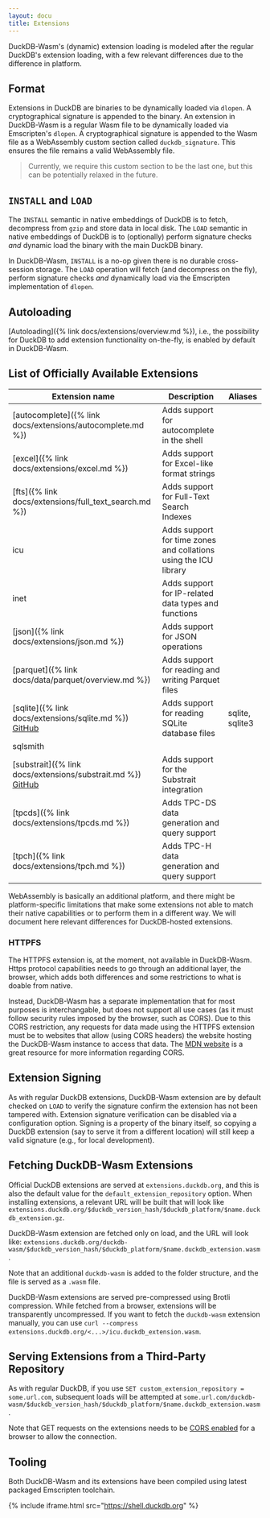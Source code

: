 ```yaml
---
layout: docu
title: Extensions
---
```


DuckDB-Wasm's (dynamic) extension loading is modeled after the regular DuckDB's extension loading, with a few relevant differences due to the difference in platform.

## Format

Extensions in DuckDB are binaries to be dynamically loaded via `dlopen`. A cryptographical signature is appended to the binary.
An extension in DuckDB-Wasm is a regular Wasm file to be dynamically loaded via Emscripten's `dlopen`. A cryptographical signature is appended to the Wasm file as a WebAssembly custom section called `duckdb_signature`.
This ensures the file remains a valid WebAssembly file.

> Currently, we require this custom section to be the last one, but this can be potentially relaxed in the future.

## `INSTALL` and `LOAD`

The `INSTALL` semantic in native embeddings of DuckDB is to fetch, decompress from `gzip` and store data in local disk.
The `LOAD` semantic in native embeddings of DuckDB is to (optionally) perform signature checks *and* dynamic load the binary with the main DuckDB binary.

In DuckDB-Wasm, `INSTALL` is a no-op given there is no durable cross-session storage. The `LOAD` operation will fetch (and decompress on the fly), perform signature checks *and* dynamically load via the Emscripten implementation of `dlopen`.

## Autoloading

[Autoloading]({% link docs/extensions/overview.md %}), i.e., the possibility for DuckDB to add extension functionality on-the-fly, is enabled by default in DuckDB-Wasm.

## List of Officially Available Extensions

| Extension name | Description | Aliases |
|---|-----|--|
| [autocomplete]({% link docs/extensions/autocomplete.md %})                                                                                        | Adds support for autocomplete in the shell                       |                 |
| [excel]({% link docs/extensions/excel.md %})                                                                                                      | Adds support for Excel-like format strings                       |                 |
| [fts]({% link docs/extensions/full_text_search.md %})                                                                                             | Adds support for Full-Text Search Indexes                        |                 |
| icu                                                                                                                                  | Adds support for time zones and collations using the ICU library |                 |
| inet                                                                                                                                 | Adds support for IP-related data types and functions             |                 |
| [json]({% link docs/extensions/json.md %})                                                                                                        | Adds support for JSON operations                                 |                 |
| [parquet]({% link docs/data/parquet/overview.md %})                                                                                                  | Adds support for reading and writing Parquet files               |                 |
| [sqlite]({% link docs/extensions/sqlite.md %}) [<span class="github">GitHub</span>](https://github.com/duckdb/sqlite_scanner) | Adds support for reading SQLite database files                   | sqlite, sqlite3 |
| sqlsmith                                                                                                                             |                                                                  |                 |
| [substrait]({% link docs/extensions/substrait.md %}) [<span class="github">GitHub</span>](https://github.com/duckdb/substrait)                | Adds support for the Substrait integration                       |                 |
| [tpcds]({% link docs/extensions/tpcds.md %})                                                                                                      | Adds TPC-DS data generation and query support                    |                 |
| [tpch]({% link docs/extensions/tpch.md %})                                                                                                        | Adds TPC-H data generation and query support                     |                 |

WebAssembly is basically an additional platform, and there might be platform-specific limitations that make some extensions not able to match their native capabilities or to perform them in a different way. We will document here relevant differences for DuckDB-hosted extensions.

### HTTPFS

The HTTPFS extension is, at the moment, not available in DuckDB-Wasm. Https protocol capabilities needs to go through an additional layer, the browser, which adds both differences and some restrictions to what is doable from native.

Instead, DuckDB-Wasm has a separate implementation that for most purposes is interchangable, but does not support all use cases (as it must follow security rules imposed by the browser, such as CORS).
Due to this CORS restriction, any requests for data made using the HTTPFS extension must be to websites that allow (using CORS headers) the website hosting the DuckDB-Wasm instance to access that data.
The [MDN website](https://developer.mozilla.org/en-US/docs/Web/HTTP/CORS) is a great resource for more information regarding CORS.

## Extension Signing

As with regular DuckDB extensions, DuckDB-Wasm extension are by default checked on `LOAD` to verify the signature confirm the extension has not been tampered with.
Extension signature verification can be disabled via a configuration option.
Signing is a property of the binary itself, so copying a DuckDB extension (say to serve it from a different location) will still keep a valid signature (e.g., for local development).

## Fetching DuckDB-Wasm Extensions

Official DuckDB extensions are served at `extensions.duckdb.org`, and this is also the default value for the `default_extension_repository` option.
When installing extensions, a relevant URL will be built that will look like `extensions.duckdb.org/$duckdb_version_hash/$duckdb_platform/$name.duckdb_extension.gz`.

DuckDB-Wasm extension are fetched only on load, and the URL will look like: `extensions.duckdb.org/duckdb-wasm/$duckdb_version_hash/$duckdb_platform/$name.duckdb_extension.wasm`.

Note that an additional `duckdb-wasm` is added to the folder structure, and the file is served as a `.wasm` file.

DuckDB-Wasm extensions are served pre-compressed using Brotli compression. While fetched from a browser, extensions will be transparently uncompressed. If you want to fetch the `duckdb-wasm` extension manually, you can use `curl --compress extensions.duckdb.org/<...>/icu.duckdb_extension.wasm`.

## Serving Extensions from a Third-Party Repository

As with regular DuckDB, if you use `SET custom_extension_repository = some.url.com`, subsequent loads will be attempted at `some.url.com/duckdb-wasm/$duckdb_version_hash/$duckdb_platform/$name.duckdb_extension.wasm`.

Note that GET requests on the extensions needs to be [CORS enabled](https://www.w3.org/wiki/CORS_Enabled) for a browser to allow the connection.

## Tooling

Both DuckDB-Wasm and its extensions have been compiled using latest packaged Emscripten toolchain.

<!-- markdownlint-disable-next-line -->
{% include iframe.html src="https://shell.duckdb.org" %}
